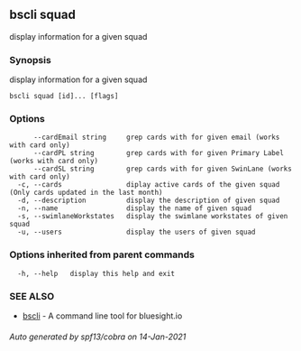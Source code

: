 ## bscli squad

display information for a given squad

### Synopsis

display information for a given squad
	

```
bscli squad [id]... [flags]
```

### Options

```
      --cardEmail string     grep cards with for given email (works with card only)
      --cardPL string        grep cards with for given Primary Label (works with card only)
      --cardSL string        grep cards with for given SwinLane (works with card only)
  -c, --cards                diplay active cards of the given squad (Only cards updated in the last month)
  -d, --description          display the description of given squad
  -n, --name                 display the name of given squad
  -s, --swimlaneWorkstates   display the swimlane workstates of given squad
  -u, --users                display the users of given squad
```

### Options inherited from parent commands

```
  -h, --help   display this help and exit
```

### SEE ALSO

* [bscli](bscli.md)	 - A command line tool for bluesight.io

###### Auto generated by spf13/cobra on 14-Jan-2021
